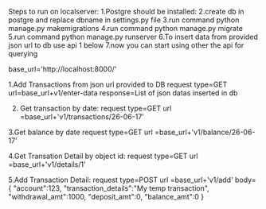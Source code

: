  
Steps to run on localserver:
1.Postgre should be installed:
2.create db in postgre and replace dbname in settings.py file
3.run command python manage.py makemigrations
4.run command python manage.py migrate
5.run command python manage.py runserver
6.To insert data from provided json url to db use api  1 below 
7.now you can start using other the api for querying

base_url='http://localhost:8000/'

1.Add Transactions from json url provided to DB
request type=GET
url=base_url+v1/enter-data
response=List of json datas inserted in db

2. Get transaction by date:
 request type=GET 
 url =base_url+'v1/transactions/26-06-17'
 
 3.Get balance by date
request type=GET 
 url =base_url+'v1/balance/26-06-17'

4.Get Transation Detail by object id:
 request type=GET 
 url =base_url+'v1/details/1'

5.Add Transaction Detail:
 request type=POST
 url =base_url+'v1/add'
body=
{
    "account":123,
    "transaction_details":"My temp transaction",
    "withdrawal_amt":1000,
    "deposit_amt":0,
    "balance_amt":0
}

